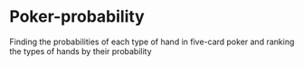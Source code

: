 # Poker-probability
Finding the probabilities of each type of hand in five-card poker and ranking the types of hands by their probability
